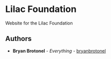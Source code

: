 # Lilac Foundation

Website for the Lilac Foundation

## Authors

- **Bryan Brotonel** - _Everything_ - [bryanbrotonel](https://github.com/bryanbrotonel)
